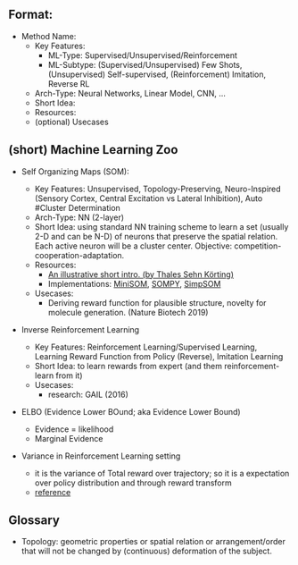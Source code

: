 ## Format:
* Method Name:    
    * Key Features:
        * ML-Type: Supervised/Unsupervised/Reinforcement
        * ML-Subtype: (Supervised/Unsupervised) Few Shots, (Unsupervised) Self-supervised, (Reinforcement) Imitation, Reverse RL
    * Arch-Type: Neural Networks, Linear Model, CNN, ...
    * Short Idea: 
    * Resources: 
    * (optional) Usecases
    
    
## (short) Machine Learning Zoo
* Self Organizing Maps (SOM):
    * Key Features: Unsupervised, Topology-Preserving, Neuro-Inspired (Sensory Cortex, Central Excitation vs Lateral Inhibition), Auto #Cluster Determination
    * Arch-Type: NN (2-layer)
    * Short Idea: using standard NN training scheme to learn a set (usually 2-D and can be N-D) of neurons that preserve the spatial relation. Each active neuron will be a cluster center. Objective: competition-cooperation-adaptation.    
    * Resources:
        * [An illustrative short intro. (by Thales Sehn Körting)](https://www.youtube.com/watch?v=H9H6s-x-0YE)      
        * Implementations: [MiniSOM](https://github.com/JustGlowing/minisom), [SOMPY](https://github.com/sevamoo/SOMPY), [SimpSOM](https://github.com/fcomitani/SimpSOM)
    * Usecases:
        * Deriving reward function for plausible structure, novelty for molecule generation. (Nature Biotech 2019)  

* Inverse Reinforcement Learning
    * Key Features: Reinforcement Learning/Supervised Learning, Learning Reward Function from Policy (Reverse), Imitation Learning
    * Short Idea: to learn rewards from expert (and them reinforcement-learn from it)
    * Usecases:
        * research: GAIL (2016)

* ELBO (Evidence Lower BOund; aka Evidence Lower Bound)
    * Evidence = likelihood
    * Marginal Evidence

* Variance in Reinforcement Learning setting
    * it is the variance of Total reward over trajectory; so it is a expectation over policy distribution and through reward transform 
    * [reference](https://medium.com/mlreview/making-sense-of-the-bias-variance-trade-off-in-deep-reinforcement-learning-79cf1e83d565)

        
## Glossary
* Topology: geometric properties or spatial relation or arrangement/order that will not be changed by (continuous) deformation of the subject.